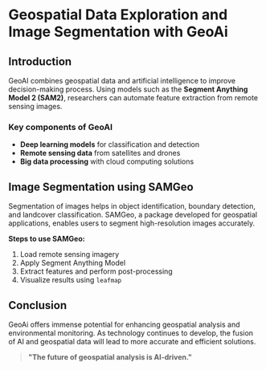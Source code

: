 # Geospatial Data Exploration and Image Segmentation with GeoAi

## Introduction

GeoAI combines geospatial data and artificial intelligence to improve decision-making process. Using models such as the **Segment Anything Model 2 (SAM2)**, researchers can automate feature extraction from remote sensing images.

### Key components of GeoAI

- **Deep learning models** for classification and detection
- **Remote sensing data** from satellites and drones
- **Big data processing** with cloud computing solutions


## Image Segmentation using SAMGeo

Segmentation of images helps in object identification, boundary detection, and landcover classification. SAMGeo, a package developed for geospatial applications, enables users to segment high-resolution images accurately.

**Steps to use SAMGeo:**

1. Load remote sensing imagery
2. Apply Segment Anything Model
3. Extract features and perform post-processing
4. Visualize results using `leafmap`

## Conclusion

GeoAi offers immense potential for enhancing geospatial analysis and environmental monitoring. As technology continues to develop, the fusion of AI and geospatial data will lead to more accurate and efficient solutions.

> **"The future of geospatial analysis is AI-driven."**
